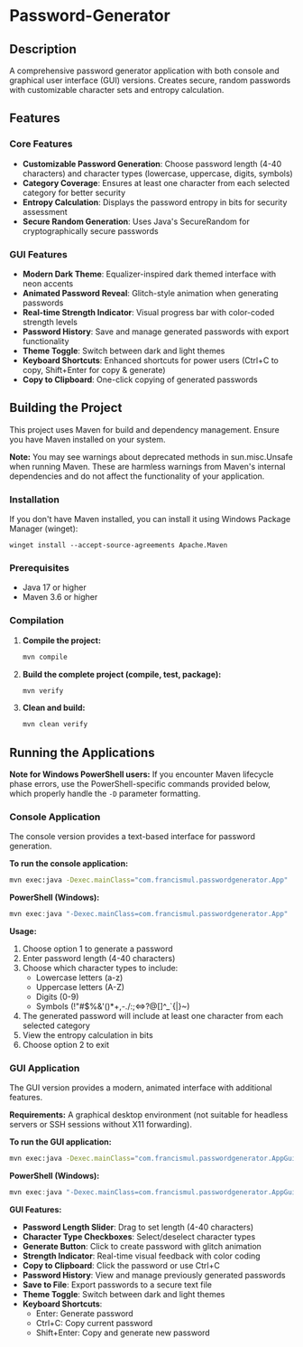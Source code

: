 # Password-Generator

## Description

A comprehensive password generator application with both console and graphical user interface (GUI) versions. Creates secure, random passwords with customizable character sets and entropy calculation.

## Features

### Core Features
- **Customizable Password Generation**: Choose password length (4-40 characters) and character types (lowercase, uppercase, digits, symbols)
- **Category Coverage**: Ensures at least one character from each selected category for better security
- **Entropy Calculation**: Displays the password entropy in bits for security assessment
- **Secure Random Generation**: Uses Java's SecureRandom for cryptographically secure passwords

### GUI Features
- **Modern Dark Theme**: Equalizer-inspired dark themed interface with neon accents
- **Animated Password Reveal**: Glitch-style animation when generating passwords
- **Real-time Strength Indicator**: Visual progress bar with color-coded strength levels
- **Password History**: Save and manage generated passwords with export functionality
- **Theme Toggle**: Switch between dark and light themes
- **Keyboard Shortcuts**: Enhanced shortcuts for power users (Ctrl+C to copy, Shift+Enter for copy & generate)
- **Copy to Clipboard**: One-click copying of generated passwords

## Building the Project

This project uses Maven for build and dependency management. Ensure you have Maven installed on your system.

**Note:** You may see warnings about deprecated methods in sun.misc.Unsafe when running Maven. These are harmless warnings from Maven's internal dependencies and do not affect the functionality of your application.

### Installation

If you don't have Maven installed, you can install it using Windows Package Manager (winget):

```
winget install --accept-source-agreements Apache.Maven
```

### Prerequisites
- Java 17 or higher
- Maven 3.6 or higher

### Compilation

1. **Compile the project:**
   ```bash
   mvn compile
   ```

2. **Build the complete project (compile, test, package):**
   ```bash
   mvn verify
   ```

3. **Clean and build:**
   ```bash
   mvn clean verify
   ```

## Running the Applications

**Note for Windows PowerShell users:** If you encounter Maven lifecycle phase errors, use the PowerShell-specific commands provided below, which properly handle the `-D` parameter formatting.

### Console Application

The console version provides a text-based interface for password generation.

**To run the console application:**
```bash
mvn exec:java -Dexec.mainClass="com.francismul.passwordgenerator.App"
```

**PowerShell (Windows):**
```powershell
mvn exec:java "-Dexec.mainClass=com.francismul.passwordgenerator.App"
```

**Usage:**
1. Choose option 1 to generate a password
2. Enter password length (4-40 characters)
3. Choose which character types to include:
   - Lowercase letters (a-z)
   - Uppercase letters (A-Z)
   - Digits (0-9)
   - Symbols (!"#$%&'()*+,-./:;<=>?@[\]^_`{|}~)
4. The generated password will include at least one character from each selected category
5. View the entropy calculation in bits
6. Choose option 2 to exit

### GUI Application

The GUI version provides a modern, animated interface with additional features.

**Requirements:** A graphical desktop environment (not suitable for headless servers or SSH sessions without X11 forwarding).

**To run the GUI application:**
```bash
mvn exec:java -Dexec.mainClass="com.francismul.passwordgenerator.AppGui"
```

**PowerShell (Windows):**
```powershell
mvn exec:java "-Dexec.mainClass=com.francismul.passwordgenerator.AppGui"
```

**GUI Features:**
- **Password Length Slider**: Drag to set length (4-40 characters)
- **Character Type Checkboxes**: Select/deselect character types
- **Generate Button**: Click to create password with glitch animation
- **Strength Indicator**: Real-time visual feedback with color coding
- **Copy to Clipboard**: Click the password or use Ctrl+C
- **Password History**: View and manage previously generated passwords
- **Save to File**: Export passwords to a secure text file
- **Theme Toggle**: Switch between dark and light themes
- **Keyboard Shortcuts**:
  - Enter: Generate password
  - Ctrl+C: Copy current password
  - Shift+Enter: Copy and generate new password